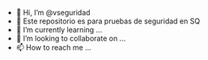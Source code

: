 - 👋 Hi, I’m @vseguridad
- 👀 Este repositorio es para pruebas de seguridad en SQ
- 🌱 I’m currently learning ...
- 💞️ I’m looking to collaborate on ...
- 📫 How to reach me ...

<!---
vseguridad/vseguridad is a ✨ special ✨ repository because its `README.md` (this file) appears on your GitHub profile.
You can click the Preview link to take a look at your changes.
--->
